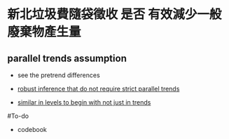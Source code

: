 # 新北垃圾費隨袋徵收 是否 有效減少一般廢棄物產生量

## parallel trends assumption

* see the pretrend differences
  
* [ robust inference that do not require strict parallel trends ](https://scholar.harvard.edu/files/jroth/files/roth_jmp_honestparalleltrends_main.pdf)

* [ similar in levels to begin with not just in trends ](https://blogs.worldbank.org/impactevaluations/revisiting-difference-differences-parallel-trends-assumption-part-i-pre-trend)

#To-do
* codebook
